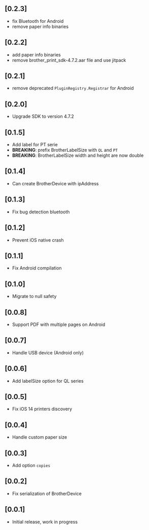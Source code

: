 ## [0.2.3]

* fix Bluetooth for Android
* remove paper info binaries

## [0.2.2]

* add paper info binaries
* remove brother_print_sdk-4.7.2.aar file and use jitpack

## [0.2.1]

* remove deprecated `PluginRegistry.Registrar` for Android

## [0.2.0]

* Upgrade SDK to version 4.7.2

## [0.1.5]

* Add label for PT serie
* **BREAKING**: prefix BrotherLabelSize with `QL` and `PT`
* **BREAKING**: BrotherLabelSize width and height are now double

## [0.1.4]

* Can create BrotherDevice with ipAddress

## [0.1.3]

* Fix bug detection bluetooth

## [0.1.2]

* Prevent iOS native crash

## [0.1.1]

* Fix Android compilation

## [0.1.0]

* Migrate to null safety

## [0.0.8]

* Support PDF with multiple pages on Android

## [0.0.7]

* Handle USB device (Android only)

## [0.0.6]

* Add labelSize option for QL series

## [0.0.5]

* Fix iOS 14 printers discovery

## [0.0.4]

* Handle custom paper size

## [0.0.3]

* Add option `copies`

## [0.0.2]

* Fix serialization of BrotherDevice

## [0.0.1]

* Initial release, work in progress
